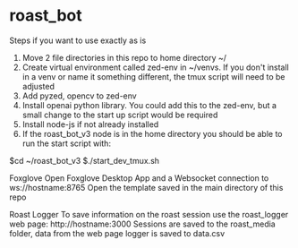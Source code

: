 # roast_bot

Steps if you want to use exactly as is

1. Move 2 file directories in this repo to home directory ~/
2. Create virtual environment called zed-env in ~/venvs. If you don't install in a venv or name it something different, the tmux script will need to be adjusted
3. Add pyzed, opencv to zed-env
4. Install openai python library. You could add this to the zed-env, but a small change to the start up script would be required
5. Install node-js if not already installed
6. If the roast_bot_v3 node is in the home directory you should be able to run the start script with:

$cd ~/roast_bot_v3
$./start_dev_tmux.sh

Foxglove
Open Foxglove Desktop App and a Websocket connection to ws://hostname:8765
Open the template saved in the main directory of this repo

Roast Logger
To save information on the roast session use the roast_logger web page: http://hostname:3000
Sessions are saved to the roast_media folder, data from the web page logger is saved to data.csv
